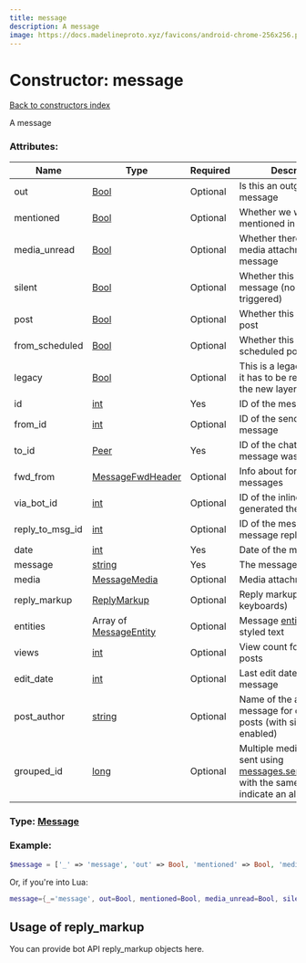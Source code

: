 ```yaml
---
title: message
description: A message
image: https://docs.madelineproto.xyz/favicons/android-chrome-256x256.png
---
```

# Constructor: message  
[Back to constructors index](index.md)



A message

### Attributes:

| Name     |    Type       | Required | Description |
|----------|---------------|----------|-------------|
|out|[Bool](../types/Bool.md) | Optional|Is this an outgoing message|
|mentioned|[Bool](../types/Bool.md) | Optional|Whether we were mentioned in this message|
|media\_unread|[Bool](../types/Bool.md) | Optional|Whether there are unread media attachments in this message|
|silent|[Bool](../types/Bool.md) | Optional|Whether this is a silent message (no notification triggered)|
|post|[Bool](../types/Bool.md) | Optional|Whether this is a channel post|
|from\_scheduled|[Bool](../types/Bool.md) | Optional|Whether this is a scheduled post|
|legacy|[Bool](../types/Bool.md) | Optional|This is a legacy message: it has to be refetched with the new layer|
|id|[int](../types/int.md) | Yes|ID of the message|
|from\_id|[int](../types/int.md) | Optional|ID of the sender of the message|
|to\_id|[Peer](../types/Peer.md) | Yes|ID of the chat were the message was sent|
|fwd\_from|[MessageFwdHeader](../types/MessageFwdHeader.md) | Optional|Info about forwarded messages|
|via\_bot\_id|[int](../types/int.md) | Optional|ID of the inline bot that generated the message|
|reply\_to\_msg\_id|[int](../types/int.md) | Optional|ID of the message this message replies to|
|date|[int](../types/int.md) | Yes|Date of the message|
|message|[string](../types/string.md) | Yes|The message|
|media|[MessageMedia](../types/MessageMedia.md) | Optional|Media attachment|
|reply\_markup|[ReplyMarkup](../types/ReplyMarkup.md) | Optional|Reply markup (bot/inline keyboards)|
|entities|Array of [MessageEntity](../types/MessageEntity.md) | Optional|Message [entities](https://core.telegram.org/api/entities) for styled text|
|views|[int](../types/int.md) | Optional|View count for channel posts|
|edit\_date|[int](../types/int.md) | Optional|Last edit date of this message|
|post\_author|[string](../types/string.md) | Optional|Name of the author of this message for channel posts (with signatures enabled)|
|grouped\_id|[long](../types/long.md) | Optional|Multiple media messages sent using [messages.sendMultiMedia](../methods/messages.sendMultiMedia.md) with the same grouped ID indicate an album|



### Type: [Message](../types/Message.md)


### Example:

```php
$message = ['_' => 'message', 'out' => Bool, 'mentioned' => Bool, 'media_unread' => Bool, 'silent' => Bool, 'post' => Bool, 'from_scheduled' => Bool, 'legacy' => Bool, 'id' => int, 'from_id' => int, 'to_id' => Peer, 'fwd_from' => MessageFwdHeader, 'via_bot_id' => int, 'reply_to_msg_id' => int, 'date' => int, 'message' => 'string', 'media' => MessageMedia, 'reply_markup' => ReplyMarkup, 'entities' => [MessageEntity, MessageEntity], 'views' => int, 'edit_date' => int, 'post_author' => 'string', 'grouped_id' => long];
```  


Or, if you're into Lua:

```lua
message={_='message', out=Bool, mentioned=Bool, media_unread=Bool, silent=Bool, post=Bool, from_scheduled=Bool, legacy=Bool, id=int, from_id=int, to_id=Peer, fwd_from=MessageFwdHeader, via_bot_id=int, reply_to_msg_id=int, date=int, message='string', media=MessageMedia, reply_markup=ReplyMarkup, entities={MessageEntity}, views=int, edit_date=int, post_author='string', grouped_id=long}

```



## Usage of reply_markup

You can provide bot API reply_markup objects here.  


